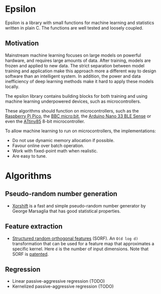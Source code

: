 # Epsilon
Epsilon is a library with small functions for machine learning and statistics
written in plain C. The functions are well tested and loosely coupled.

## Motivation
Mainstream machine learning focuses on large models on powerful hardware, and
requires large amounts of data. After training, models are frozen and applied
to new data. The strict separation between model training and application
make this approach more a different way to design software than an
intelligent system. In addition, the power and data inefficiency of deep
learning methods make it hard to apply these models locally.

The epsilon library contains building blocks for both training and using
machine learning underpowered devices, such as microcontrollers. 

These algorithms should function on microcontrollers, such as the
[Raspberry Pi Pico](https://www.raspberrypi.org/products/raspberry-pi-pico/),
the [BBC micro:bit](https://www.microbit.org), the 
[Arduino Nano 33 BLE Sense](https://store.arduino.cc/arduino-nano-33-ble-sense) 
or even the [ATtiny85](https://www.microchip.com/wwwproducts/en/attiny85)
8-bit microcontroller.

To allow machine learning to run on microcontrollers, the implementations:

- Do not use dynamic memory allocation if possible.
- Favour online over batch operation.
- Work with fixed-point math when realistic.
- Are easy to tune.

# Algorithms

## Pseudo-random number generation
- [Xorshift](docs/marsaglia2003xrn.pdf) is a fast and simple
pseudo-random number generator by George Marsaglia that has good statistical
properties.

## Feature extraction
- [Structured random orthogonal features](docs/yu2016orf.pdf) (SORF). An `O(d
log d)` transformation that can be used for a feature map that approximates a
specific kernel. Here `d` is the number of input dimensions. Note that SORF
is [patented](https://patents.google.com/patent/US20180114145A1).

## Regression
- Linear passive-aggressive regression (TODO)
- Kernelized passive-aggressive regression (TODO)